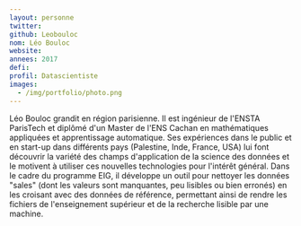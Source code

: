 ```yaml
---
layout: personne
twitter: 
github: Leobouloc
nom: Léo Bouloc
website:
annees: 2017
defi: 
profil: Datascientiste
images:
  - /img/portfolio/photo.png
---
```


Léo Bouloc grandit en région parisienne. Il est ingénieur de l'ENSTA
ParisTech et diplômé d'un Master de l'ENS Cachan en mathématiques
appliquées et apprentissage automatique. Ses expériences dans le
public et en start-up dans différents pays (Palestine, Inde, France,
USA) lui font découvrir la variété des champs d'application de la
science des données et le motivent à utiliser ces nouvelles
technologies pour l'intérêt général.  Dans le cadre du programme EIG,
il développe un outil pour nettoyer les données "sales" (dont les
valeurs sont manquantes, peu lisibles ou bien erronés) en les croisant
avec des données de référence, permettant ainsi de rendre les fichiers
de l'enseignement supérieur et de la recherche lisible par une
machine.

